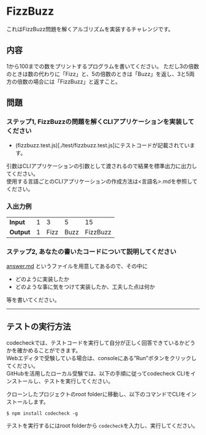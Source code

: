 # FizzBuzz
これはFizzBuzz問題を解くアルゴリズムを実装するチャレンジです。  

## 内容
1から100までの数をプリントするプログラムを書いてください。
ただし3の倍数のときは数の代わりに「Fizz」と、5の倍数のときは「Buzz」を返し、3と5両方の倍数の場合には「FizzBuzz」と返すこと。

## 問題
### ステップ1, FizzBuzzの問題を解くCLIアプリケーションを実装してください
- (fizzbuzz.test.js)[./test/fizzbuzz.test.js]にテストコードが記載されています。

引数はCLIアプリケーションの引数として渡されるので結果を標準出力に出力してください。  
使用する言語ごとのCLIアプリケーションの作成方法は<言語名>.mdを参照してください。

### 入出力例

<table>
  <tr>
    <td><b>Input</b></td>
    <td>1</td>
    <td>3</td>
    <td>5</td>
    <td>15</td>
  </tr>
  <tr>
    <td><b>Output</b></td>
    <td>1</td>
    <td>Fizz</td>
    <td>Buzz</td>
    <td>FizzBuzz</td>
  </tr>
</table>

### ステップ2, あなたの書いたコードについて説明してください
[answer.md](./answer.md) というファイルを用意してあるので、その中に

- どのように実装したか
- どのような事に気をつけて実装したか、工夫した点は何か

等を書いてください。

--- --- ---

## テストの実行方法
codecheckでは、テストコードを実行して自分が正しく回答できているかどうかを確かめることができます。  
Webエディタで受験している場合は、consoleにある”Run”ボタンをクリックしてください。  
GitHubを活用したローカル受験では、以下の手順に従ってcodecheck CLIをインストールし、テストを実行してください。  

クローンしたプロジェクトのroot folderに移動し、以下のコマンドでCLIをインストールします。
```
$ npm install codecheck -g
```

テストを実行するにはroot folderから `codecheck`を入力し、実行してください。
